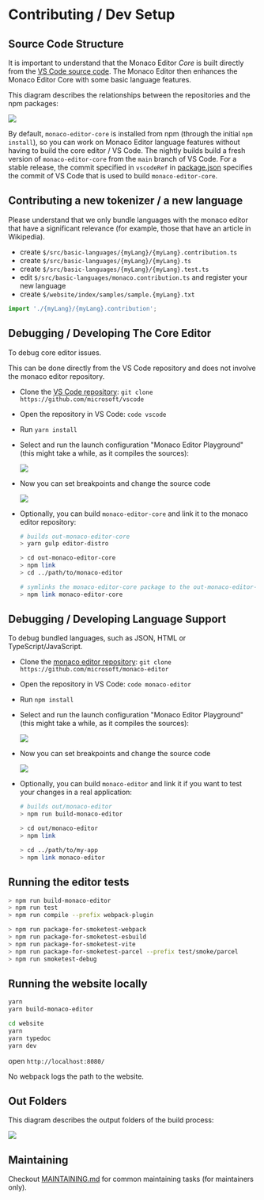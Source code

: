 # Contributing / Dev Setup

## Source Code Structure

It is important to understand that the Monaco Editor _Core_ is built directly from the [VS Code source code](https://github.com/microsoft/vscode).
The Monaco Editor then enhances the Monaco Editor Core with some basic language features.

This diagram describes the relationships between the repositories and the npm packages:

![](./docs/code-structure.dio.svg)

By default, `monaco-editor-core` is installed from npm (through the initial `npm install`), so you can work on Monaco Editor language features without having to build the core editor / VS Code.
The nightly builds build a fresh version of `monaco-editor-core` from the `main` branch of VS Code.
For a stable release, the commit specified in `vscodeRef` in [package.json](./package.json) specifies the commit of VS Code that is used to build `monaco-editor-core`.

## Contributing a new tokenizer / a new language

Please understand that we only bundle languages with the monaco editor that have a significant relevance (for example, those that have an article in Wikipedia).

- create `$/src/basic-languages/{myLang}/{myLang}.contribution.ts`
- create `$/src/basic-languages/{myLang}/{myLang}.ts`
- create `$/src/basic-languages/{myLang}/{myLang}.test.ts`
- edit `$/src/basic-languages/monaco.contribution.ts` and register your new language
- create `$/website/index/samples/sample.{myLang}.txt`

```js
import './{myLang}/{myLang}.contribution';
```

## Debugging / Developing The Core Editor

To debug core editor issues.

This can be done directly from the VS Code repository and does not involve the monaco editor repository.

- Clone the [VS Code repository](https://github.com/microsoft/vscode): `git clone https://github.com/microsoft/vscode`
- Open the repository in VS Code: `code vscode`
- Run `yarn install`
- Select and run the launch configuration "Monaco Editor Playground" (this might take a while, as it compiles the sources):

  ![](./docs/launch%20config.png)

- Now you can set breakpoints and change the source code

  ![](./docs/debugging-core.gif)

- Optionally, you can build `monaco-editor-core` and link it to the monaco editor repository:

  ```bash
  # builds out-monaco-editor-core
  > yarn gulp editor-distro

  > cd out-monaco-editor-core
  > npm link
  > cd ../path/to/monaco-editor

  # symlinks the monaco-editor-core package to the out-monaco-editor-core folder we just built
  > npm link monaco-editor-core
  ```

## Debugging / Developing Language Support

To debug bundled languages, such as JSON, HTML or TypeScript/JavaScript.

- Clone the [monaco editor repository](https://github.com/microsoft/monaco-editor): `git clone https://github.com/microsoft/monaco-editor`
- Open the repository in VS Code: `code monaco-editor`
- Run `npm install`
- Select and run the launch configuration "Monaco Editor Playground" (this might take a while, as it compiles the sources):

  ![](./docs/launch%20config.png)

- Now you can set breakpoints and change the source code

  ![](./docs/debugging-languages.gif)

- Optionally, you can build `monaco-editor` and link it if you want to test your changes in a real application:

  ```bash
  # builds out/monaco-editor
  > npm run build-monaco-editor

  > cd out/monaco-editor
  > npm link

  > cd ../path/to/my-app
  > npm link monaco-editor
  ```

## Running the editor tests

```bash
> npm run build-monaco-editor
> npm run test
> npm run compile --prefix webpack-plugin

> npm run package-for-smoketest-webpack
> npm run package-for-smoketest-esbuild
> npm run package-for-smoketest-vite
> npm run package-for-smoketest-parcel --prefix test/smoke/parcel
> npm run smoketest-debug
```

## Running the website locally

```bash
yarn
yarn build-monaco-editor

cd website
yarn 
yarn typedoc
yarn dev 
```
open `http://localhost:8080/`

No webpack logs the path to the website.

## Out Folders

This diagram describes the output folders of the build process:

![](./docs/out-folders.dio.svg)

## Maintaining

Checkout [MAINTAINING.md](./MAINTAINING.md) for common maintaining tasks (for maintainers only).
